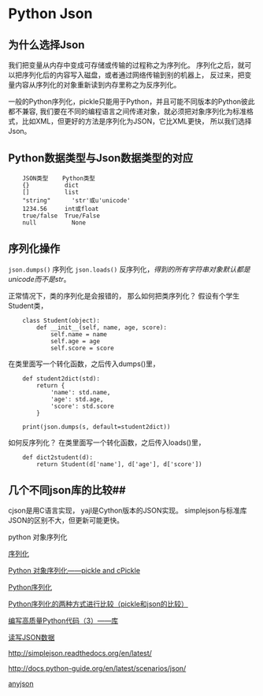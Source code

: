 # Python Json #
## 为什么选择Json ##
我们把变量从内存中变成可存储或传输的过程称之为序列化。
序列化之后，就可以把序列化后的内容写入磁盘，或者通过网络传输到别的机器上，
反过来，把变量内容从序列化的对象重新读到内存里称之为反序列化。

一般的Python序列化，pickle只能用于Python，并且可能不同版本的Python彼此都不兼容,
我们要在不同的编程语言之间传递对象，就必须把对象序列化为标准格式，比如XML，但更好的方法是序列化为JSON，它比XML更快， 
所以我们选择Json。

## Python数据类型与Json数据类型的对应 ##
        JSON类型	  Python类型
        {}	        dict
        []	        list
        "string"	  'str'或u'unicode'
        1234.56	    int或float
        true/false	True/False
        null	      None


## 序列化操作 ## 

`json.dumps()` 序列化
`json.loads()` 反序列化，_得到的所有字符串对象默认都是unicode而不是str_。

正常情况下，类的序列化是会报错的，
那么如何把类序列化？
假设有个学生Student类，

        class Student(object):
            def __init__(self, name, age, score):
                self.name = name
                self.age = age
                self.score = score

在类里面写一个转化函数，之后传入dumps()里，

        def student2dict(std):
            return {
                'name': std.name,
                'age': std.age,
                'score': std.score
            }

        print(json.dumps(s, default=student2dict))

如何反序列化？
在类里面写一个转化函数，之后传入loads()里，

        def dict2student(d):
            return Student(d['name'], d['age'], d['score'])


## 几个不同json库的比较##            

cjson是用C语言实现，
yajl是Cython版本的JSON实现。 
simplejson与标准库JSON的区别不大，但更新可能更快。


python 对象序列化

[序列化](http://www.liaoxuefeng.com/wiki/001374738125095c955c1e6d8bb493182103fac9270762a000/00138683221577998e407bb309542d9b6a68d9276bc3dbe000)

[Python 对象序列化——pickle and cPickle](http://segmentfault.com/a/1190000000641920)

[Python序列化](http://beginman.cn/python/2015/05/19/Python-cc/)

[Python序列化的两种方式进行比较（pickle和json的比较）](http://www.huangxiaohao.com/2015/08/python%E5%BA%8F%E5%88%97%E5%8C%96%E7%9A%84%E4%B8%A4%E7%A7%8D%E6%96%B9%E5%BC%8F%E8%BF%9B%E8%A1%8C%E6%AF%94%E8%BE%83%EF%BC%88pickle%E5%92%8Cjson%E7%9A%84%E6%AF%94%E8%BE%83%EF%BC%89/)

[编写高质量Python代码（3）——库](http://www.wengweitao.com/bian-xie-gao-zhi-liang-pythondai-ma-3-ku.html)

[读写JSON数据](http://python3-cookbook.readthedocs.org/zh_CN/latest/c06/p02_read-write_json_data.html)

http://simplejson.readthedocs.org/en/latest/

http://docs.python-guide.org/en/latest/scenarios/json/

[anyjson](https://pypi.python.org/pypi/anyjson/0.3.3)
